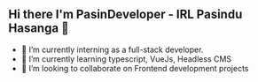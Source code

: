 ## Hi there I'm PasinDeveloper - IRL Pasindu Hasanga 👋

<!--
**PasinDeveloper/PasinDeveloper** is a ✨ _special_ ✨ repository because its `README.md` (this file) appears on your GitHub profile.

Here are some ideas to get you started: -->

- 🔭 I’m currently interning as a full-stack developer.
- 🌱 I’m currently learning typescript, VueJs, Headless CMS
- 👯 I’m looking to collaborate on Frontend development projects
